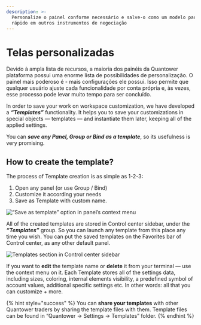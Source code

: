 ```yaml
---
description: >-
  Personalize o painel conforme necessário e salve-o como um modelo para uso
  rápido em outros instrumentos de negociação
---
```


# Telas personalizadas

Devido à ampla lista de recursos, a maioria dos painéis da Quantower plataforma possui uma enorme lista de possibilidades de personalização. O painel mais poderoso é - mais configurações ele possui. Isso permite que qualquer usuário ajuste cada funcionalidade por conta própria e, às vezes, esse processo pode levar muito tempo para ser concluído.

In order to save your work on workspace customization, we have developed a _**“Templates”**_ functionality. It helps you to save your customizations in special objects — templates — and instantiate them later, keeping all of the applied settings.

You can _**save any Panel, Group or Bind as a template**_, so its usefulness is very promising.

## How to create the template?

The process of Template creation is as simple as 1-2-3:

1. Open any panel \(or use Group / Bind\)
2. Customize it according your needs
3. Save as Template with custom name.

![&#x201C;Save as template&#x201D; option in panel&#x2019;s context menu](../.gitbook/assets/screenshot_129.png)

All of the created templates are stored in Control center sidebar, under the _**“Templates”**_ group. So you can launch any template from this place any time you wish. You can put the saved templates on the Favorites bar of Control center, as any other default panel.

![Templates section in Control center sidebar](../.gitbook/assets/templates.png)

If you want to **edit** the template name or **delete** it from your terminal — use the context menu on it. Each Template stores all of the settings data, including sizes, coloring, internal elements visibility, a predefined symbol of account values, additional specific settings etc. In other words: all that you can customize + more.

{% hint style="success" %}
You can **share your templates** with other Quantower traders by sharing the template files with them. Template files can be found in “Quantower -&gt; Settings -&gt; Templates” folder.
{% endhint %}

